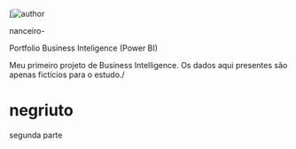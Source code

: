 [![author](https://www.linkedin.com/in/jo%C3%A3o-ricardo-hoffmann/)


nanceiro-



Portfolio Business Inteligence (Power BI)

Meu primeiro projeto de Business Intelligence. Os dados aqui presentes são apenas fictícios para o estudo./
#  negriuto

segunda parte


